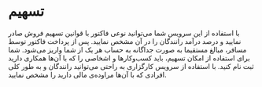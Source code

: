 # تسهیم

 با استفاده از این سرویس شما می‌توانید نوعی فاکتور با قوانین تسهیم فروش صادر نمایید و درصد درآمد رانندگان را در آن مشخص نمایید. پس از پرداخت فاکتور توسط مسافر، مبا‌لغ مستقیما به صورت جداگانه به حساب هر یک از شما واریز می‌شود.
شما برای استفاده از امکان تسهیم، باید کسب‌وکارها و اشخاصی را که با آن‌ها همکاری دارید ثبت نام کنید. با استفاده از سرویس کارگزاری به راحتی می‌توانید رانندگان و به طور کلی افرادی که با آن‌ها مراوده‌ی مالی دارید را مشخص نمایید. 

<div class="box-end">
</div>